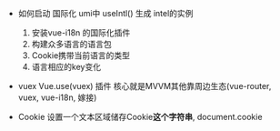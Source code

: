 - 如何启动  国际化
umi中  useIntl() 生成 intel的实例

    1. 安装vue-i18n 的国际化插件
    2. 构建众多语言的语言包
    3. Cookie携带当前语言的类型
    4. 语言相应的key变化
- vuex  Vue.use(vuex) 插件  核心就是MVVM其他靠周边生态(vue-router, vuex, vue-i18n, 嫁接)

- Cookie  设置一个文本区域储存Cookie**这个字符串**, document.cookie